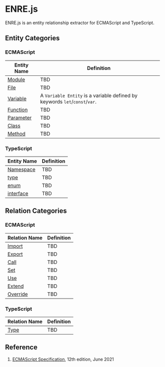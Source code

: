 # ENRE.js

ENRE.js is an entity relationship extractor for ECMAScript and TypeScript.

## Entity Categories

### ECMAScript

| Entity Name                        | Definition                                                                 |
|------------------------------------|----------------------------------------------------------------------------|
| [Module](entity/module.md)       | TBD                                                                        |
| [File](entity/file.md)           | TBD                                                                        |
| [Variable](entity/variable.md)   | A `Variable Entity` is a variable defined by keywords `let`/`const`/`var`. |
| [Function](entity/function.md)   | TBD                                                                        |
| [Parameter](entity/parameter.md) | TBD                                                                        |
| [Class](entity/class.md)         | TBD                                                                        |
| [Method](entity/method.md)       | TBD                                                                        |

### TypeScript

| Entity Name                        | Definition |
|------------------------------------|------------|
| [Namespace](entity/namespace.md) | TBD        |
| [type](entity/type.md)           | TBD        |
| [enum](entity/enum.md)           | TBD        |
| [interface](entity/interface.md) | TBD        |

## Relation Categories

### ECMAScript

| Relation Name                     | Definition |
|-----------------------------------|------------|
| [Import](relation/import.md)     | TBD        |
| [Export](relation/export.md)     | TBD        |
| [Call](relation/call.md)         | TBD        |
| [Set](relation/set.md)           | TBD        |
| [Use](relation/use.md)           | TBD        |
| [Extend](relation/extend.md)     | TBD        |
| [Override](relation/override.md) | TBD        |

### TypeScript

| Relation Name             | Definition |
|---------------------------|------------|
| [Type](relation/type.md) | TBD        |

## Reference

1. [ECMAScript Specification](https://tc39.es/ecma262), 12th edition, June 2021
